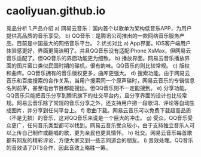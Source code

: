 # caoliyuan.github.io
竞品分析
1.产品介绍
a)	网易云音乐：国内首个以歌单为架构低音乐APP，为用户提供高品质的音乐享受。
b)	QQ音乐：是腾讯公司推出的一款网络音乐服务产品，目前是中国最大的网络音乐平台。
2.优劣对比
a)	App界面。IOS客户端用户体验感更好，界面更简洁明了。并且QQ音乐没有适配iPhone XsMax，但网易云音乐适配了。但QQ音乐的界面功能更为细致。
b)	播放界面。网易云音乐播放界面的图片窗口类似民国时期的碟机，很有韵味。QQ音乐的则比较常规。
c)	版权和曲库。QQ音乐拥有的音乐版权更多，曲库更强大。
d)	搜索功能。由于网易云音乐和百度搜索的合作关系，当用户搜索同一个原声碟时，网易云音乐的专辑信息名列前茅，甚至电台节目都能搜出。但QQ音乐则不一定能搜到。
e)	分享功能。QQ音乐只能把音乐分享到腾讯旗下的社交平台内，且分享界面的设计也比较常规。网易云音乐除了常规的音乐分享之外，还支持用户把一段歌词、评论等自动生成图片，并分享到任何平台上。
f)	歌曲下载。网易云音乐可以免费下载超高品质（不是无损）的音乐，这对QQ音乐来说是一个巨大的冲击。
g)	受众。QQ音乐受众更广，任何音乐类型都可以找到。网易云音乐受众较小，由于支持独立音乐人可以上传自己制作或翻唱的歌，更为亲民也更具情怀。
h)	社交。网易云音乐每首歌都有网友的精彩评论，方便大家交到一些志同道合的朋友。
i)	音效处理。QQ音乐的音效请了DTS合作，因此音效上略胜一筹。
